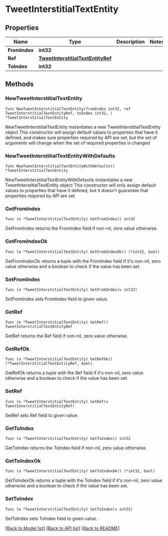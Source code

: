 # TweetInterstitialTextEntity

## Properties

Name | Type | Description | Notes
------------ | ------------- | ------------- | -------------
**FromIndex** | **int32** |  | 
**Ref** | [**TweetInterstitialTextEntityRef**](TweetInterstitialTextEntityRef.md) |  | 
**ToIndex** | **int32** |  | 

## Methods

### NewTweetInterstitialTextEntity

`func NewTweetInterstitialTextEntity(fromIndex int32, ref TweetInterstitialTextEntityRef, toIndex int32, ) *TweetInterstitialTextEntity`

NewTweetInterstitialTextEntity instantiates a new TweetInterstitialTextEntity object
This constructor will assign default values to properties that have it defined,
and makes sure properties required by API are set, but the set of arguments
will change when the set of required properties is changed

### NewTweetInterstitialTextEntityWithDefaults

`func NewTweetInterstitialTextEntityWithDefaults() *TweetInterstitialTextEntity`

NewTweetInterstitialTextEntityWithDefaults instantiates a new TweetInterstitialTextEntity object
This constructor will only assign default values to properties that have it defined,
but it doesn't guarantee that properties required by API are set

### GetFromIndex

`func (o *TweetInterstitialTextEntity) GetFromIndex() int32`

GetFromIndex returns the FromIndex field if non-nil, zero value otherwise.

### GetFromIndexOk

`func (o *TweetInterstitialTextEntity) GetFromIndexOk() (*int32, bool)`

GetFromIndexOk returns a tuple with the FromIndex field if it's non-nil, zero value otherwise
and a boolean to check if the value has been set.

### SetFromIndex

`func (o *TweetInterstitialTextEntity) SetFromIndex(v int32)`

SetFromIndex sets FromIndex field to given value.


### GetRef

`func (o *TweetInterstitialTextEntity) GetRef() TweetInterstitialTextEntityRef`

GetRef returns the Ref field if non-nil, zero value otherwise.

### GetRefOk

`func (o *TweetInterstitialTextEntity) GetRefOk() (*TweetInterstitialTextEntityRef, bool)`

GetRefOk returns a tuple with the Ref field if it's non-nil, zero value otherwise
and a boolean to check if the value has been set.

### SetRef

`func (o *TweetInterstitialTextEntity) SetRef(v TweetInterstitialTextEntityRef)`

SetRef sets Ref field to given value.


### GetToIndex

`func (o *TweetInterstitialTextEntity) GetToIndex() int32`

GetToIndex returns the ToIndex field if non-nil, zero value otherwise.

### GetToIndexOk

`func (o *TweetInterstitialTextEntity) GetToIndexOk() (*int32, bool)`

GetToIndexOk returns a tuple with the ToIndex field if it's non-nil, zero value otherwise
and a boolean to check if the value has been set.

### SetToIndex

`func (o *TweetInterstitialTextEntity) SetToIndex(v int32)`

SetToIndex sets ToIndex field to given value.



[[Back to Model list]](../README.md#documentation-for-models) [[Back to API list]](../README.md#documentation-for-api-endpoints) [[Back to README]](../README.md)


